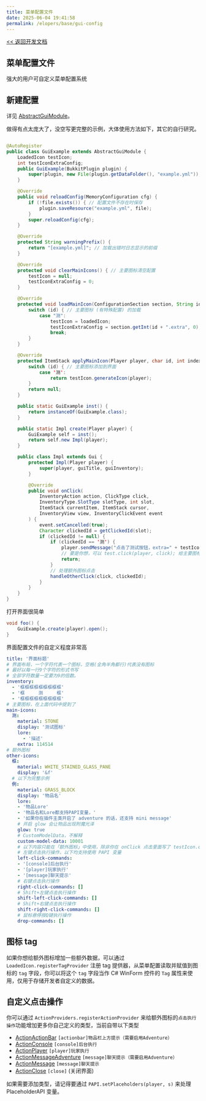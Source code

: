 ```yaml
---
title: 菜单配置文件
date: 2025-06-04 19:41:58
permalink: /elopers/base/gui-config
---
```


[<< 返回开发文档](/elopers/base/intro)

## 菜单配置文件

强大的用户可自定义菜单配置系统

## 新建配置

详见 [AbstractGuiModule](https://github.com/MrXiaoM/PluginBase/blob/main/src/main/java/top/mrxiaom/pluginbase/func/AbstractGuiModule.java)。

做得有点太庞大了，没空写更完整的示例，大体使用方法如下，其它的自行研究。

```java

@AutoRegister
public class GuiExample extends AbstractGuiModule {
    LoadedIcon testIcon;
    int testIconExtraConfig;
    public GuiExample(BukkitPlugin plugin) {
        super(plugin, new File(plugin.getDataFolder(), "example.yml")); // 界面配置文件
    }

    @Override
    public void reloadConfig(MemoryConfiguration cfg) {
        if (!file.exists()) { // 配置文件不存在时保存
            plugin.saveResource("example.yml", file);
        }
        super.reloadConfig(cfg);
    }

    @Override
    protected String warningPrefix() {
        return "[example.yml]"; // 加载出错时日志显示的前缀
    }

    @Override
    protected void clearMainIcons() { // 主要图标清空配置
        testIcon = null;
        testIconExtraConfig = 0;
    }

    @Override
    protected void loadMainIcon(ConfigurationSection section, String id, LoadedIcon loadedIcon) {
        switch (id) { // 主要图标 (有特殊配置) 的加载
            case "测":
                testIcon = loadedIcon;
                testIconExtraConfig = section.getInt(id + ".extra", 0);
                break;
        }
    }

    @Override
    protected ItemStack applyMainIcon(Player player, char id, int index, int appearTimes) {
        switch (id) { // 主要图标添加到界面
            case '测':
                return testIcon.generateIcon(player);
        }
        return null;
    }

    public static GuiExample inst() {
        return instanceOf(GuiExample.class);
    }

    public static Impl create(Player player) {
        GuiExample self = inst();
        return self.new Impl(player);
    }

    public class Impl extends Gui {
        protected Impl(Player player) {
            super(player, guiTitle, guiInventory);
        }

        @Override
        public void onClick(
            InventoryAction action, ClickType click,
            InventoryType.SlotType slotType, int slot, 
            ItemStack currentItem, ItemStack cursor,
            InventoryView view, InventoryClickEvent event
        ) {
            event.setCancelled(true);
            Character clickedId = getClickedId(slot);
            if (clickedId != null) {
                if (clickedId == '测') {
                    player.sendMessage("点击了测试按钮，extra=" + testIconExtraConfig);
                    // 要是你想，可以 test.click(player, click); 给主要图标处理点击动作
                    return;
                }
                // 处理额外图标点击
                handleOtherClick(click, clickedId);
            }
        }
    }
}
```
打开界面很简单
```java
void foo() {
    GuiExample.create(player).open();
}
```
界面配置文件的自定义程度非常高
```yaml
title: '界面标题'
# 界面布局，一个字符代表一个图标，空格(全角半角都行)代表没有图标
# 最好以每一行9个字符的形式书写
# 全部字符数量一定要为9的倍数。
inventory:
  - '框框框框框框框框框'
  - '框　　　测　　　框'
  - '框框框框框框框框框'
# 主要图标，在上面代码中提到了
main-icons:
  测:
    material: STONE
    display: '测试图标'
    lore:
      - '描述'
    extra: 114514
# 额外图标
other-icons:
  框:
    material: WHITE_STAINED_GLASS_PANE
    display: '&f'
  # 以下为完整示例
  例:
    material: GRASS_BLOCK
    display: '物品名'
    lore:
    - '物品Lore'
    - '物品名和Lore都支持PAPI变量，'
    - '如果你在插件主类开启了 adventure 的话，还支持 mini message'
    # 开启 glow 会让物品出现附魔光泽
    glow: true
    # CustomModelData，不解释
    custom-model-data: 10001
    # 以下内容只能在「额外图标」中使用，除非你在 onClick 点击里面写了 testIcon.click(player, click) 来触发点击 
    # 左键点击执行操作，以下均支持使用 PAPI 变量
    left-click-commands:
    - '[console]后台执行'
    - '[player]玩家执行'
    - '[message]聊天提示'
    # 右键点击执行操作
    right-click-commands: []
    # Shift+左键点击执行操作
    shift-left-click-commands: []
    # Shift+右键点击执行操作
    shift-right-click-commands: []
    # 鼠标悬停按Q键执行操作
    drop-commands: []
```

## 图标 tag

如果你想给额外图标增加一些额外数据，可以通过 `LoadedIcon.registerTagProvider` 注册 tag 提供器，从菜单配置读取并赋值到图标的 `tag` 字段，你可以将这个 `tag` 字段当作 C# WinForm 控件的 `Tag` 属性来使用，仅用于存储开发者自定义的数据。

## 自定义点击操作

你可以通过 `ActionProviders.registerActionProvider` 来给额外图标的`点击执行操作`功能增加更多你自己定义的类型，当前自带以下类型
+ [ActionActionBar](https://github.com/MrXiaoM/PluginBase/blob/main/src/main/java/top/mrxiaom/pluginbase/func/gui/actions/ActionActionBar.java) `[actionbar]物品栏上方提示（需要启用Adventure）`
+ [ActionConsole](https://github.com/MrXiaoM/PluginBase/blob/main/src/main/java/top/mrxiaom/pluginbase/func/gui/actions/ActionConsole.java) `[console]后台执行`
+ [ActionPlayer](https://github.com/MrXiaoM/PluginBase/blob/main/src/main/java/top/mrxiaom/pluginbase/func/gui/actions/ActionPlayer.java) `[player]玩家执行`
+ [ActionMessageAdventure](https://github.com/MrXiaoM/PluginBase/blob/main/src/main/java/top/mrxiaom/pluginbase/func/gui/actions/ActionMessageAdventure.java) `[message]聊天提示（需要启用Adventure）`
+ [ActionMessage](https://github.com/MrXiaoM/PluginBase/blob/main/src/main/java/top/mrxiaom/pluginbase/func/gui/actions/ActionMessage.java) `[message]聊天提示`
+ [ActionClose](https://github.com/MrXiaoM/PluginBase/blob/main/src/main/java/top/mrxiaom/pluginbase/func/gui/actions/ActionClose.java) `[close]` (关闭界面)

如果需要添加类型，请记得要通过 `PAPI.setPlaceholders(player, s)` 来处理 PlaceholderAPI 变量。
